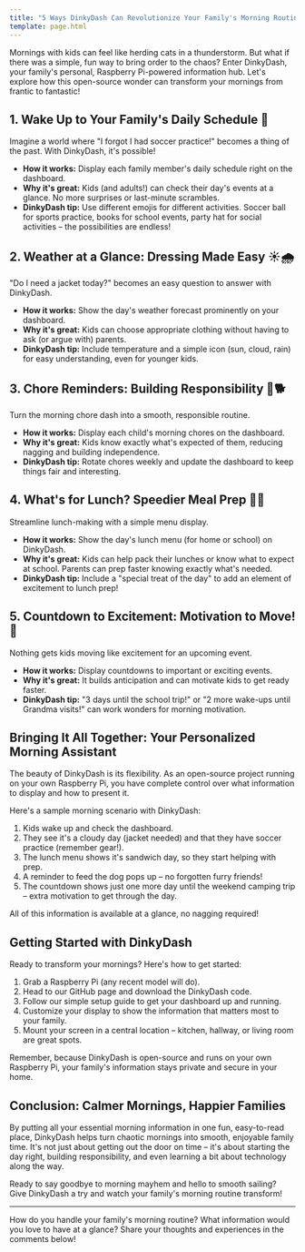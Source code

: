 ```yaml
---
title: "5 Ways DinkyDash Can Revolutionize Your Family's Morning Routine"
template: page.html
---
```


Mornings with kids can feel like herding cats in a thunderstorm. But what if there was a simple, fun way to bring order to the chaos? Enter DinkyDash, your family's personal, Raspberry Pi-powered information hub. Let's explore how this open-source wonder can transform your mornings from frantic to fantastic!

## 1. Wake Up to Your Family's Daily Schedule 📅

Imagine a world where "I forgot I had soccer practice!" becomes a thing of the past. With DinkyDash, it's possible!

- **How it works:** Display each family member's daily schedule right on the dashboard.
- **Why it's great:** Kids (and adults!) can check their day's events at a glance. No more surprises or last-minute scrambles.
- **DinkyDash tip:** Use different emojis for different activities. Soccer ball for sports practice, books for school events, party hat for social activities – the possibilities are endless!

## 2. Weather at a Glance: Dressing Made Easy ☀️🌧️

"Do I need a jacket today?" becomes an easy question to answer with DinkyDash.

- **How it works:** Show the day's weather forecast prominently on your dashboard.
- **Why it's great:** Kids can choose appropriate clothing without having to ask (or argue with) parents.
- **DinkyDash tip:** Include temperature and a simple icon (sun, cloud, rain) for easy understanding, even for younger kids.

## 3. Chore Reminders: Building Responsibility 🧹🐕

Turn the morning chore dash into a smooth, responsible routine.

- **How it works:** Display each child's morning chores on the dashboard.
- **Why it's great:** Kids know exactly what's expected of them, reducing nagging and building independence.
- **DinkyDash tip:** Rotate chores weekly and update the dashboard to keep things fair and interesting.

## 4. What's for Lunch? Speedier Meal Prep 🥪🍎

Streamline lunch-making with a simple menu display.

- **How it works:** Show the day's lunch menu (for home or school) on DinkyDash.
- **Why it's great:** Kids can help pack their lunches or know what to expect at school. Parents can prep faster knowing exactly what's needed.
- **DinkyDash tip:** Include a "special treat of the day" to add an element of excitement to lunch prep!

## 5. Countdown to Excitement: Motivation to Move! 🚀

Nothing gets kids moving like excitement for an upcoming event.

- **How it works:** Display countdowns to important or exciting events.
- **Why it's great:** It builds anticipation and can motivate kids to get ready faster.
- **DinkyDash tip:** "3 days until the school trip!" or "2 more wake-ups until Grandma visits!" can work wonders for morning motivation.

## Bringing It All Together: Your Personalized Morning Assistant

The beauty of DinkyDash is its flexibility. As an open-source project running on your own Raspberry Pi, you have complete control over what information to display and how to present it.

Here's a sample morning scenario with DinkyDash:

1. Kids wake up and check the dashboard.
2. They see it's a cloudy day (jacket needed) and that they have soccer practice (remember gear!).
3. The lunch menu shows it's sandwich day, so they start helping with prep.
4. A reminder to feed the dog pops up – no forgotten furry friends!
5. The countdown shows just one more day until the weekend camping trip – extra motivation to get through the day.

All of this information is available at a glance, no nagging required!

## Getting Started with DinkyDash

Ready to transform your mornings? Here's how to get started:

1. Grab a Raspberry Pi (any recent model will do).
2. Head to our GitHub page and download the DinkyDash code.
3. Follow our simple setup guide to get your dashboard up and running.
4. Customize your display to show the information that matters most to your family.
5. Mount your screen in a central location – kitchen, hallway, or living room are great spots.

Remember, because DinkyDash is open-source and runs on your own Raspberry Pi, your family's information stays private and secure in your home.

## Conclusion: Calmer Mornings, Happier Families

By putting all your essential morning information in one fun, easy-to-read place, DinkyDash helps turn chaotic mornings into smooth, enjoyable family time. It's not just about getting out the door on time – it's about starting the day right, building responsibility, and even learning a bit about technology along the way.

Ready to say goodbye to morning mayhem and hello to smooth sailing? Give DinkyDash a try and watch your family's morning routine transform!

---

How do you handle your family's morning routine? What information would you love to have at a glance? Share your thoughts and experiences in the comments below!